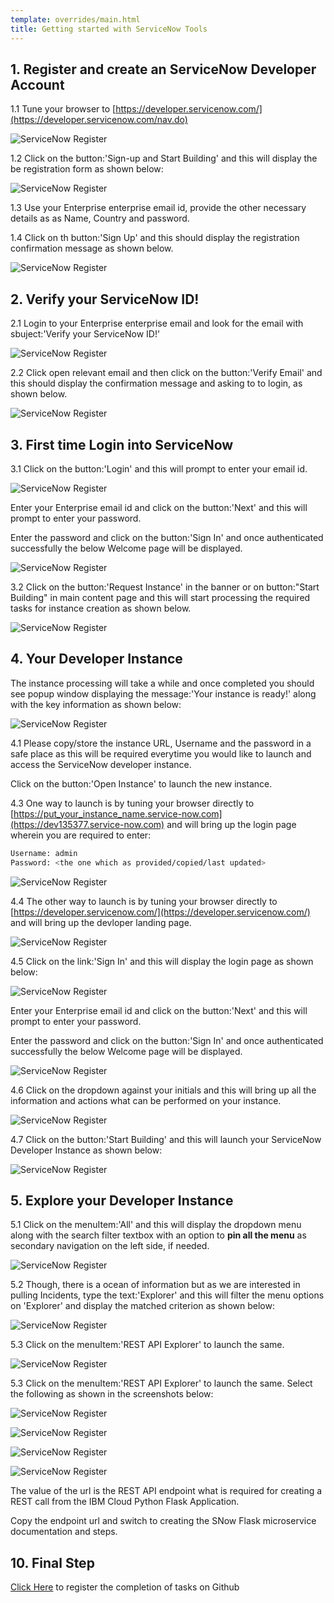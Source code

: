 ```yaml
---
template: overrides/main.html
title: Getting started with ServiceNow Tools
---
```


## 1. Register and create an ServiceNow Developer Account

1.1 Tune your browser to [https://developer.servicenow.com/](https://developer.servicenow.com/nav.do)

  ![ServiceNow Register](assets/images/SNow-Signup.png)

1.2 Click on the button:'Sign-up and Start Building' and this will display the be registration form as shown below:

  ![ServiceNow Register](assets/images/SNow-Signup2.png)

1.3 Use your Enterprise enterprise email id, provide the other necessary details as as Name, Country and password. 

1.4 Click on th button:'Sign Up' and this should display the registration confirmation message as shown below.

  ![ServiceNow Register](assets/images/SNow-Signup3.png)

## 2. Verify your ServiceNow ID!
2.1 Login to your Enterprise enterprise email and look for the email with sbuject:'Verify your ServiceNow ID!' 

  ![ServiceNow Register](assets/images/SNow-EmailVerification.png)

2.2 Click open relevant email and then click on the button:'Verify Email' and this should display the  confirmation message and asking to to login, as shown below.

  ![ServiceNow Register](assets/images/SNow-SignSucessfulpng.png)  

## 3. First time Login into ServiceNow

3.1 Click on the button:'Login' and this will prompt to enter your email id.

  ![ServiceNow Register](assets/images/SNow-Login.png)

Enter your Enterprise email id and click on the button:'Next' and this will prompt to enter your password. 

Enter the password and click on the button:'Sign In' and once authenticated successfully the below Welcome page will be displayed.

  ![ServiceNow Register](assets/images/SNow-WelcomePage.png)

3.2 Click on the button:'Request Instance' in the banner or on button:"Start Building" in main content page and this will start processing the required tasks for instance creation as shown below.

  ![ServiceNow Register](assets/images/SNow-Instance-Assignment-In-Progress.png)


## 4. Your Developer Instance 

The instance processing will take a while and once completed you should see popup window displaying the message:'Your instance is ready!' along with the key information as shown below:   

  ![ServiceNow Register](assets/images/SNow-Instance-URL-UserName-Password.png) 

4.1 Please copy/store the instance URL, Username and the password in a safe place as this will be required everytime you would like to launch and access the ServiceNow developer instance.

Click on the button:'Open Instance' to launch the new instance. 

4.3 One way to launch is by tuning your browser directly to [https://put_your_instance_name.service-now.com](https://dev135377.service-now.com) and will bring up the login page wherein you are required to enter:

```sh
Username: admin
Password: <the one which as provided/copied/last updated>
```

  ![ServiceNow Register](assets/images/SNow-Dev-Direct-Login.png)

4.4 The other way to launch is by tuning your browser directly to [https://developer.servicenow.com/](https://developer.servicenow.com/) and will bring up the devloper landing page.

  ![ServiceNow Register](assets/images/SNow-Login2.png)

4.5 Click on the link:'Sign In' and this will display the login page as shown below:

  ![ServiceNow Register](assets/images/SNow-LoginPage2.png)

Enter your Enterprise email id and click on the button:'Next' and this will prompt to enter your password. 

Enter the password and click on the button:'Sign In' and once authenticated successfully the below Welcome page will be displayed.

  ![ServiceNow Register](assets/images/SNow-Dev-StartBuildingPage2.png)

4.6 Click on the dropdown against your initials and this will bring up all the information and actions what can be performed on your instance.

  ![ServiceNow Register](assets/images/SNow-Launch-Instance.png)

4.7 Click on the button:'Start Building' and this will launch your ServiceNow Developer Instance as shown below:

  ![ServiceNow Register](assets/images/SNow-Dev-LandingPage-AppEngineStudio2.png)

## 5. Explore your Developer Instance

5.1 Click on the menuItem:'All' and this will display the dropdown menu along with the search filter textbox with an option to **pin all the menu** as secondary navigation on the left side, if needed. 

  ![ServiceNow Register](assets/images/SNow-Dev-LandingPage-AppEngineStudio3.png)

5.2 Though, there is a ocean of information but as we are interested in pulling Incidents, type the text:'Explorer' and this will filter the menu options on 'Explorer' and display the matched criterion as shown below:

  ![ServiceNow Register](assets/images/SNow-Dev-LandingPage-AppEngineStudio.png)

5.3 Click on the menuItem:'REST API Explorer' to launch the same.

  ![ServiceNow Register](assets/images/SNow-Dev-REST-API-Explorer.png)

5.3 Click on the menuItem:'REST API Explorer' to launch the same. Select the following as shown in the screenshots below:

  ![ServiceNow Register](assets/images/SNow-Dev-REST-API-Name-Table.png)

  ![ServiceNow Register](assets/images/SNow-Dev-REST-API-Name-Table-Incident.png)

  ![ServiceNow Register](assets/images/SNow-Dev-REST-API-Name-Table-Incident-Get_Sys-Params-python.png)

  ![ServiceNow Register](assets/images/SNow-Dev-REST-API-Name-Table-Incident-Get_Sys-Params-python-sample.png)

The value of the url is the REST API endpoint what is required for creating a REST call from the IBM Cloud Python Flask Application.

Copy the endpoint url and switch to creating the SNow Flask microservice documentation and steps.

## 10. Final Step

<form name="myform" action = "https://restsvr.eu-gb.cf.appdomain.cloud/create" method = "post">
  <input type="hidden" id="issuetitle" name="ititle" value="Completed Copying the ServiceNow REST API Endpoint">
  <input type="hidden" id="issuebody" name="ibody" value="Completed Copying the ServiceNow REST API Endpoint">
  <a href="javascript: submitform()">Click Here</a> to register the completion of tasks on Github
</form>
<script type="text/javascript">
function submitform(){document.myform.submit();}
</script>